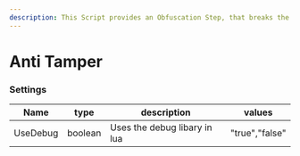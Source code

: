 ```yaml
---
description: This Script provides an Obfuscation Step, that breaks the script, when someone tries to tamper with it.
---
```


# Anti Tamper

### Settings

| Name        | type | description                                 | values                                  |
| ----------- | ---- | ------------------------------------------- | --------------------------------------- |
| UseDebug | boolean | Uses the debug libary in lua | "true","false" |
